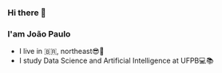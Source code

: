 ### Hi there 👋
### I'am João Paulo

- I live in :brazil:, northeast:sunglasses::ocean:
- I study Data Science and Artificial Intelligence at UFPB:computer::books:
